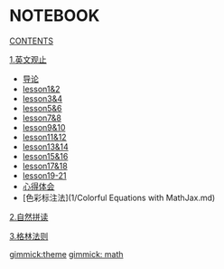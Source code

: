 # NOTEBOOK

[CONTENTS](navigation.md)

[1.英文观止]()

*   [导论](1/导论.md)
*   [lesson1&amp;2](1/lesson1&amp;2.md)
*   [lesson3&amp;4](1/lesson3&amp;4.md)
*   [lesson5&amp;6](1/lesson5&amp;6.md)
*   [lesson7&amp;8](1/lesson7&amp;8.md)
*   [lesson9&amp;10](1/lesson9&amp;10.md)
*   [lesson11&amp;12](1/lesson11&amp;12.md)
*   [lesson13&amp;14](1/lesson13&amp;14.md)
*   [lesson15&amp;16](1/lesson15&amp;16.md)
*   [lesson17&amp;18](1/lesson17&amp;18.md)
*   [lesson19-21](1/lesson19-21.md)
*   [心得体会](1/心得体会.md)
*   [色彩标注法](1/Colorful Equations with MathJax.md)

[2.自然拼读]()

[3.格林法则]()

[gimmick:theme](yeti)
[gimmick: math]()